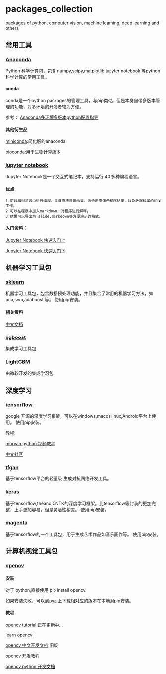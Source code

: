 # packages_collection
packages of python,  computer vision, machine learning, deep learning and others

## 常用工具
### [Anaconda](https://anaconda.org/)
Python 科学计算包，包含 numpy,scipy,matplotlib,jupyter notebook 等python科学计算的常用工具。
#### conda
conda是一个python packages的管理工具，与pip类似。但是本身自带多版本管理的功能，对多环境的开发者较为方便。

参考：
[Anaconda多环境多版本python配置指导](https://www.jianshu.com/p/d2e15200ee9b)

#### 其他衍生品
[miniconda](https://conda.io/miniconda.html):简化版的anaconda

[bioconda](https://bioconda.github.io/):用于生物计算版本

### [jupyter notebook](http://jupyter.org/)
Jupyter Notebook是一个交互式笔记本，支持运行 40 多种编程语言。

#### 优点:

    1.可以再浏览器中进行编程，并且直接显示结果，适合用来演示程序结果，以及数据科学的相关工作。
    2.可以在程序中加入markdown，对程序进行解释。
    3.结果可以导出为 slide,markdown等方便演示的格式。

#### 入门资料：
[Jupyter Notebook 快速入门上](http://codingpy.com/article/getting-started-with-jupyter-notebook-part-1/)

[Jupyter Notebook 快速入门下](http://codingpy.com/article/getting-started-with-jupyter-notebook-part-2/)

## 机器学习工具包
### [sklearn](http://sklearn.lzjqsdd.com/index.html)
机器学习工具包，包含数据预处理功能，并且集合了常用的机器学习方法，如 pca,svm,adaboost 等。
使用pip安装。
#### 相关资料
[中文文档](http://sklearn.lzjqsdd.com/index.html)

### [xgboost](http://xgboost.apachecn.org/cn/latest/)
集成学习工具包

### [LightGBM](https://github.com/Microsoft/LightGBM)
由微软开发的集成学习包

## 深度学习
### [tensorflow](https://www.tensorflow.org/get_started/)
google 开源的深度学习框架，可以在windows,macos,linux,Android平台上使用。
使用pip安装。

教程:

[morvan python 视频教程](https://morvanzhou.github.io/tutorials/machine-learning/tensorflow/)

[中文社区](http://www.tensorfly.cn/)

### [tfgan](https://github.com/tensorflow/tensorflow/tree/master/tensorflow/contrib/gan)
基于tensorflow平台的轻量级 生成对抗网络开发工具。

### [keras](https://keras.io/)
基于tensorflow,theano,CNTK的深度学习框架。比tensorflow等封装的更加完整，上手更加容易，但是灵活性稍差。
使用pip安装。
### [magenta](https://github.com/tensorflow/magenta)
基于tensorflow的一个工具包，用于生成艺术作品如音乐画作等。
使用pip安装。
## 计算机视觉工具包
### [opencv](https://opencv.org/)
#### 安装
对于 python,直接使用 pip install opencv.

如果安装失败，可以到[pypi](https://pypi.python.org/pypi/opencv-python)上下载相对应的版本在本地用pip安装。

#### 教程
[opencv tutorial](https://github.com/weiuniverse/cv_tutorial):正在更新中...

[learn opencv](http://www.learnopencv.com/)

[opencv 中文开发文档](http://www.linuxidc.com/Linux/2015-08/121400.htm):旧版

[opencv 开发教程](https://github.com/makelove/OpenCV-Python-Tutorial)

[opencv python 开发文档](https://docs.opencv.org/3.3.0/d6/d00/tutorial_py_root.html)
